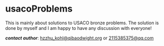 # usacoProblems
This is mainly about solutions to USACO bronze problems. The solution is done by myself and I am happy to have any discussion with everyone!

***contact author***: hzzhu_kohl@qibaodwight.org or 2115385375@qq.com
